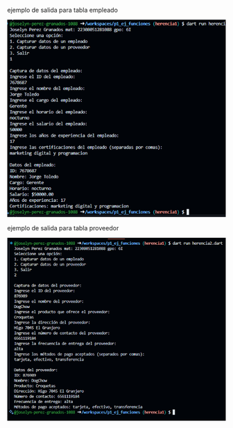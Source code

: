  ejemplo de salida para tabla empleado

![alt text](image-13.png)

ejemplo de salida para tabla proveedor

![alt text](image-14.png)